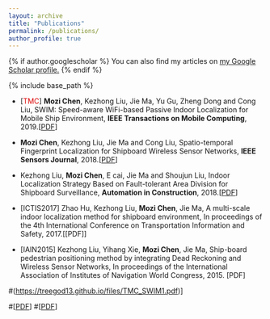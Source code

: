 ```yaml
---
layout: archive
title: "Publications"
permalink: /publications/
author_profile: true
---
```


{% if author.googlescholar %}
  You can also find my articles on <u><a href="{{author.googlescholar}}">my Google Scholar profile</a>.</u>
{% endif %}

{% include base_path %}


* [<font color="#dd0000">TMC</font>] **Mozi Chen**, Kezhong Liu, Jie Ma, Yu Gu, Zheng Dong and Cong Liu, SWIM: Speed-aware WiFi-based Passive Indoor Localization for Mobile Ship Environment, **IEEE Transactions on Mobile Computing**, 2019.[[PDF](https://treegod13.github.io/files/TMC_SWIM1.pdf)]

* **Mozi Chen**, Kezhong Liu, Jie Ma and Cong Liu, Spatio-temporal Fingerprint Localization for Shipboard Wireless Sensor Networks, **IEEE Sensors Journal**, 2018.[[PDF](https://treegod13.github.io/files/Sensors_STF.pdf)]

* Kezhong Liu, **Mozi Chen**, E cai, Jie Ma and Shoujun Liu, Indoor Localization Strategy Based on Fault-tolerant Area Division for Shipboard Surveillance, **Automation in Construction**, 2018.[[PDF](https://treegod13.github.io/files/AoC_2018.pdf)]

* [ICTIS2017] Zhao Hu, Kezhong Liu, **Mozi Chen**, Jie Ma, A multi-scale indoor localization method for shipboard environment, In proceedings of the 4th International Conference on Transportation Information and Safety, 2017.[[PDF]]

* [IAIN2015] Kezhong Liu, Yihang Xie, **Mozi Chen**, Jie Ma, Ship-board pedestrian positioning method by integrating Dead Reckoning and Wireless Sensor Networks, In proceedings of the International Association of Institutes of Navigation World Congress, 2015. [PDF]


#(https://treegod13.github.io/files/TMC_SWIM1.pdf)]

#[[PDF](https://treegod13.github.io/files/TMC_SWIM1.pdf)]
#[[PDF](https://treegod13.github.io/files/TMC_SWIM1.pdf)]

<!--
{% for post in site.publications reversed %}
  {% include archive-single.html %}
{% endfor %}
-->


